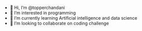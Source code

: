- 👋 Hi, I’m @topperchandani
- 👀 I’m interested in programming
- 🌱 I’m currently learning Artificial intelligence and data science
- 💞️ I’m looking to collaborate on coding challenge 


<!---
topperchandani/topperchandani is a ✨ special ✨ repository because its `README.md` (this file) appears on your GitHub profile.
You can click the Preview link to take a look at your changes.
--->
